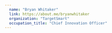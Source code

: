 ```yaml
---
  name: "Bryan Whitaker"
  link: https://about.me/bryanwhitaker
  organization: "TargetSmart"
  occupation_title: "Chief Innovation Officer"
---
```

